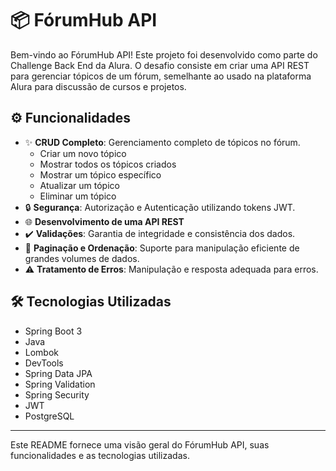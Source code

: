 # 📦 FórumHub API

Bem-vindo ao FórumHub API! Este projeto foi desenvolvido como parte do Challenge Back End da Alura. O desafio consiste em criar uma API REST para gerenciar tópicos de um fórum, semelhante ao usado na plataforma Alura para discussão de cursos e projetos.

## ⚙️ Funcionalidades

- ✨ **CRUD Completo**: Gerenciamento completo de tópicos no fórum.
    - Criar um novo tópico
    - Mostrar todos os tópicos criados
    - Mostrar um tópico específico
    - Atualizar um tópico
    - Eliminar um tópico
- 🔒 **Segurança**: Autorização e Autenticação utilizando tokens JWT.
- 🌐 **Desenvolvimento de uma API REST**
- ✔️ **Validações**: Garantia de integridade e consistência dos dados.
- 📄 **Paginação e Ordenação**: Suporte para manipulação eficiente de grandes volumes de dados.
- ⚠️ **Tratamento de Erros**: Manipulação e resposta adequada para erros.

## 🛠️ Tecnologias Utilizadas

- Spring Boot 3
- Java
- Lombok
- DevTools
- Spring Data JPA
- Spring Validation
- Spring Security
- JWT
- PostgreSQL

---

Este README fornece uma visão geral do FórumHub API, suas funcionalidades e as tecnologias utilizadas.
